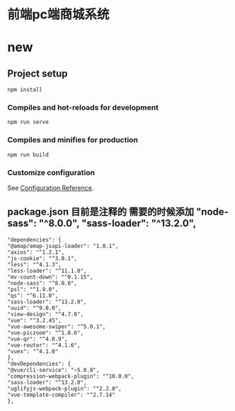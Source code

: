 # 前端pc端商城系统

# new

## Project setup
```
npm install
```

### Compiles and hot-reloads for development
```
npm run serve
```

### Compiles and minifies for production
```
npm run build
```

### Customize configuration
See [Configuration Reference](https://cli.vuejs.org/config/).

## package.json 目前是注释的 需要的时候添加 "node-sass": "^8.0.0",     "sass-loader": "^13.2.0",
```vue
"dependencies": {
"@amap/amap-jsapi-loader": "1.0.1",
"axios": "^1.2.1",
"js-cookie": "^3.0.1",
"less": "^4.1.3",
"less-loader": "^11.1.0",
"mv-count-down": "^0.1.15",
"node-sass": "^8.0.0",
"psl": "^1.9.0",
"qs": "^6.11.0",
"sass-loader": "^13.2.0",
"uuid": "^9.0.0",
"view-design": "^4.7.0",
"vue": "^3.2.45",
"vue-awesome-swiper": "^5.0.1",
"vue-piczoom": "^1.0.6",
"vue-qr": "^4.0.9",
"vue-router": "^4.1.6",
"vuex": "^4.1.0"
},
"devDependencies": {
"@vue/cli-service": "~5.0.8",
"compression-webpack-plugin": "^10.0.0",
"sass-loader": "^13.2.0",
"uglifyjs-webpack-plugin": "^2.2.0",
"vue-template-compiler": "^2.7.14"
},
```

